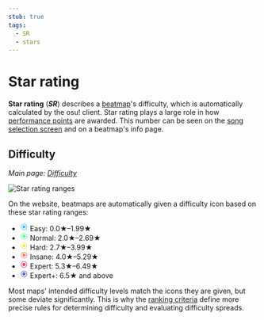 ```yaml
---
stub: true
tags:
  - SR
  - stars
---
```


# Star rating

**Star rating** (***SR***) describes a [beatmap](/wiki/Beatmap)'s difficulty, which is automatically calculated by the osu! client. Star rating plays a large role in how [performance points](/wiki/Performance_points) are awarded. This number can be seen on the [song selection screen](/wiki/Interface#song-selection-screen) and on a beatmap's info page.

## Difficulty

*Main page: [Difficulty](/wiki/Beatmap/Difficulty)*

![Star rating ranges](/wiki/Beatmap/Difficulty/img/SR-range.png)

On the website, beatmaps are automatically given a difficulty icon based on these star rating ranges:

- ![](/wiki/shared/diff/easy-o.png) Easy: 0.0★–1.99★
- ![](/wiki/shared/diff/normal-o.png) Normal: 2.0★–2.69★
- ![](/wiki/shared/diff/hard-o.png) Hard: 2.7★–3.99★
- ![](/wiki/shared/diff/insane-o.png) Insane: 4.0★–5.29★
- ![](/wiki/shared/diff/expert-o.png) Expert: 5.3★–6.49★
- ![](/wiki/shared/diff/expertplus-o.png) Expert+: 6.5★ and above

Most maps' intended difficulty levels match the icons they are given, but some deviate significantly. This is why the [ranking criteria](/wiki/Ranking_Criteria) define more precise rules for determining difficulty and evaluating difficulty spreads.

<!-- TODO: add Star rating calculation formula -->
